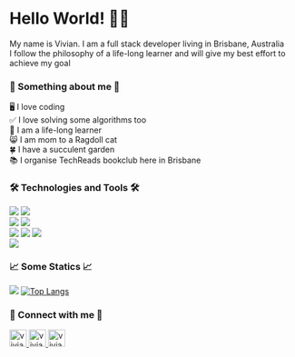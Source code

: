 # Hello World! :raising_hand_woman:
My name is Vivian. I am a full stack developer living in Brisbane, Australia <br />
I follow the philosophy of a life-long learner and will give my best effort to achieve my goal <br />

### :cherry_blossom: Something about me :cherry_blossom: <br />
:desktop_computer: I love coding <br />
:white_check_mark: I love solving some algorithms too <br />
:open_book: I am a life-long learner <br />
:smile_cat: I am mom to a Ragdoll cat <br />
:four_leaf_clover: I have a succulent garden <br />
:books: I organise TechReads bookclub here in Brisbane <br />

### :hammer_and_wrench: Technologies and Tools :hammer_and_wrench:
![](https://img.shields.io/static/v1?label=Code&message=Python&color=ff69b4) ![](https://img.shields.io/static/v1?label=Code&message=JavaScript&color=ff69b4) <br />
![](https://img.shields.io/static/v1?label=DB&message=MySQL&color=success) ![](https://img.shields.io/static/v1?label=DB&message=MariaDB&color=success) <br />
![](https://img.shields.io/static/v1?label=Tools&message=ReactJS&color=blueviolet) ![](https://img.shields.io/static/v1?label=Tools&message=Django&color=blueviolet) ![](https://img.shields.io/static/v1?label=Tools&message=Pandas&color=blueviolet) <br />
![](https://img.shields.io/static/v1?label=Platform&message=Appian&color=important) <br />

### :chart_with_upwards_trend:	Some Statics :chart_with_upwards_trend:	
[![](https://github-readme-stats.vercel.app/api?username=vivianintech&count_private=true&show_icons=true&theme=synthwave)](https://github.com/vivianintech/github-readme-stats)
[![Top Langs](https://github-readme-stats.vercel.app/api/top-langs/?username=vivianintech&hide=html,css&theme=synthwave)](https://github.com/vivianintech/github-readme-stats)



### :ribbon: Connect with me :ribbon: <br />
<a href="https://www.linkedin.com/in/vivianqut/">
<img border="0" alt="vivianintech" src="https://user-images.githubusercontent.com/36681929/113100027-31704100-923e-11eb-9c63-936dce9314bb.png" width="30" height="30">
<img border="0" alt="vivianintech" src="https://user-images.githubusercontent.com/36681929/113225276-91172c80-92d0-11eb-92f8-6f7d6e631ce6.png" width="30" height="30">
<img border="0" alt="vivianintech" src="https://user-images.githubusercontent.com/36681929/113225364-cc196000-92d0-11eb-92e2-6b5906bead01.jpg" width="30" height="30">
</a>
